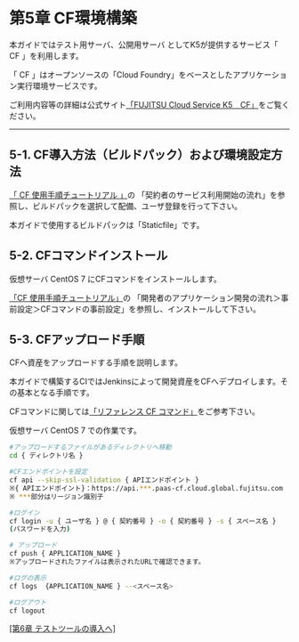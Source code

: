 # 第5章 CF環境構築

本ガイドではテスト用サーバ、公開用サーバ としてK5が提供するサービス「 CF 」を利用します。

「 CF 」はオープンソースの「Cloud Foundry」をベースとしたアプリケーション実行環境サービスです。

ご利用内容等の詳細は公式サイト[「FUJITSU Cloud Service K5　CF」](http://jp.fujitsu.com/solutions/cloud/k5/function/paas/cf/ )をご覧ください。

-----------------------------------------------------------------------------------------------------

## 5-1. CF導入方法（ビルドパック）および環境設定方法

[「 CF 使用手順チュートリアル 」](https://cf-docs.jp-east-1.paas.cloud.global.fujitsu.com/ja/manual/tut/tut/topics/preface.html)の
「契約者のサービス利用開始の流れ」を参照し、ビルドパックを選択して配備、ユーザ登録を行って下さい。

本ガイドで使用するビルドパックは「Staticfile」です。

## 5-2. CFコマンドインストール

仮想サーバ CentOS 7 にCFコマンドをインストールします。

[「CF 使用手順チュートリアル」](https://cf-docs.jp-east-1.paas.cloud.global.fujitsu.com/ja/manual/tut/tut/topics/preface.html)の
「開発者のアプリケーション開発の流れ＞事前設定＞CFコマンドの事前設定」を参照し、インストールして下さい。

## 5-3. CFアップロード手順

CFへ資産をアップロードする手順を説明します。

本ガイドで構築するCIではJenkinsによって開発資産をCFへデプロイします。その基本となる手順です。

CFコマンドに関しては[「リファレンス CF コマンド」](https://cf-docs.jp-east-1.paas.cloud.global.fujitsu.com/ja/manual/ref/ref/topics/c-cf-cli.html)をご参考下さい。

仮想サーバ CentOS 7 での作業です。

```bash
#アップロードするファイルがあるディレクトリへ移動
cd { ディレクトリ名 }

#CFエンドポイントを設定
cf api --skip-ssl-validation { APIエンドポイント }
※{ APIエンドポイント}：https://api.***.paas-cf.cloud.global.fujitsu.com 
※ ***部分はリージョン識別子

#ログイン
cf login -u { ユーザ名 } @ { 契約番号 } -o { 契約番号 } -s { スペース名 }
(パスワードを入力)

# アップロード
cf push { APPLICATION_NAME }
※アップロードされたファイルは表示されたURLで確認できます。

#ログの表示
cf logs  {APPLICATION_NAME } --<スペース名>

#ログアウト
cf logout

```

[[第6章 テストツールの導入へ]](test-tools.md)
